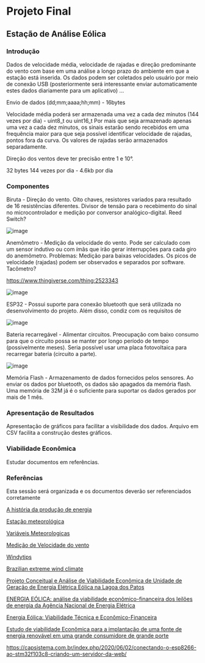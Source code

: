# Projeto Final

## Estação de Análise Eólica

### Introdução

Dados de velocidade média, velocidade de rajadas e direção predominante do vento com base em uma análise a longo prazo do ambiente em que a estação está inserida. Os dados podem ser coletados pelo usuário por meio de conexão USB (posteriormente será interessante enviar automaticamente estes dados diariamente para um aplicativo)
...

Envio de dados (dd;mm;aaaa;hh;mm) - 16bytes

Velocidade média poderá ser armazenada uma vez a cada dez minutos (144 vezes por dia) - uint8_t ou uint16_t
Por mais que seja armazenado apenas uma vez a cada dez minutos, os sinais estarão sendo recebidos em uma frequência maior para que seja possível identificar velocidade de rajadas, pontos fora da curva. Os valores de rajadas serão armazenados separadamente.

Direção dos ventos deve ter precisão entre 1 e 10°.

32 bytes 144 vezes por dia - 4.6kb por dia

### Componentes

Biruta - Direção do vento. Oito chaves, resistores variados para resultado de 16 resistências diferentes. Divisor de tensão para o recebimento do sinal no microcontrolador e medição por conversor analógico-digital. Reed Switch?

![image](https://user-images.githubusercontent.com/53865196/166604822-087266a0-b52b-4337-af3c-d1fbd82a1ba4.png)

Anemômetro - Medição da velocidade do vento. Pode ser calculado com um sensor indutivo ou com ímãs que irão gerar interrupções para cada giro do anemômetro. Problemas: Medição para baixas velocidades. Os picos de velocidade (rajadas) podem ser observados e separados por software. Tacômetro?

https://www.thingiverse.com/thing:2523343

![image](https://user-images.githubusercontent.com/53865196/166604865-da31f7aa-95f9-4a9e-924b-1afea0b5e065.png)

ESP32 - Possui suporte para conexão bluetooth que será utilizada no desenvolvimento do projeto. Além disso, condiz com os requisitos de 

![image](https://user-images.githubusercontent.com/53865196/167844877-75a34993-2a63-4904-925d-c5c8eb43f457.png)

Bateria recarregável - Alimentar circuitos. Preocupação com baixo consumo para que o circuito possa se manter por longo período de tempo (possivelmente meses). Seria possível usar uma placa fotovoltaica para recarregar bateria (circuito a parte).

![image](https://user-images.githubusercontent.com/53865196/166605095-5a4deab4-6c92-440b-b298-d513ee7bb9cc.png)

Memória Flash - Armazenamento de dados fornecidos pelos sensores. Ao enviar os dados por bluetooth, os dados são apagados da memória flash. Uma memória de 32M já é o suficiente para suportar os dados gerados por mais de 1 mês.

### Apresentação de Resultados
Apresentação de gráficos para facilitar a visibilidade dos dados. Arquivo em CSV facilita a construção destes gráficos.

### Viabilidade Econômica
Estudar documentos em referências.

### Referências
Esta sessão será organizada e os documentos deverão ser referenciados corretamente

[A história da produção de energia](https://www.quantumengenharia.net.br/historia-da-producao-de-energia-sustentabilidade/)

[Estação meteorológica](http://wiki.foz.ifpr.edu.br/wiki/index.php/Estacao_Meteorologica)

[Variáveis Meteorologicas](https://content.meteoblue.com/pt/especificacoes/variaveis-meteorologicas/vento#:~:text=Para%20a%20velocidade%20do%20vento,1%20kn%20%3D%201.852%20km%2Fh)

[Medição de Velocidade do vento](https://www.climadeensinar.com.br/post/2016/09/08/como-%C3%A9-medida-a-velocidade-do-vento)

[Windytips](https://www.windytips.com/)

[Brazilian extreme wind climate](https://lume.ufrgs.br/bitstream/handle/10183/198303/001099204.pdf?sequence=1&isAllowed=y)

[Projeto Conceitual e Análise de Viabilidade Econômica de Unidade de Geração de Energia Elétrica Eólica na Lagoa dos Patos](https://ecen.com/eee83/eee83p/viabilidade_energia_eolica.htm)

[ENERGIA EÓLICA: análise da viabilidade econômico-financeira dos leilões de energia da Agência Nacional de Energia Elétrica](https://engemausp.submissao.com.br/22/arquivos/559.pdf)

[Energia Eólica: Viabilidade Técnica e Econômico-Financeira](https://www.monografias.ufop.br/bitstream/35400000/208/1/MONOGRAFIA_EnergiaE%C3%B3licaViabilidade.pdf)

[Estudo de viabilidade Econômica para a implantação de uma fonte de energia renovável em uma grande consumidore de grande porte](http://repositorio.utfpr.edu.br/jspui/bitstream/1/12581/1/viabilidadeimplanta%C3%A7%C3%A3oenergiarenov%C3%A1vel.pdf)

https://capsistema.com.br/index.php/2020/06/02/conectando-o-esp8266-ao-stm32f103c8-criando-um-servidor-da-web/
